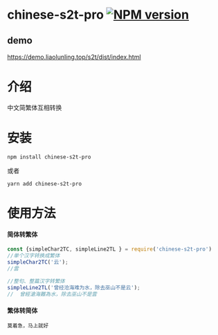 # chinese-s2t-pro  [![NPM version](https://img.shields.io/npm/v/chinese-s2t-pro.svg?style=flat)](https://www.npmjs.com/package/chinese-s2t-pro)

## demo
https://demo.liaolunling.top/s2t/dist/index.html

# 介绍

中文简繁体互相转换

# 安装

```shell
npm install chinese-s2t-pro
```
或者

```shell
yarn add chinese-s2t-pro
```

# 使用方法

#### 简体转繁体

```js
const {simpleChar2TC, simpleLine2TL } = require('chinese-s2t-pro')
//单个汉字转换成繁体
simpleChar2TC('云');
//雲

//整句、整篇汉字转繁体
simpleLine2TL('曾经沧海难为水，除去巫山不是云');
//  曾經滄海難為水，除去巫山不是雲

```

#### 繁体转简体
```js
莫着急，马上就好
```


